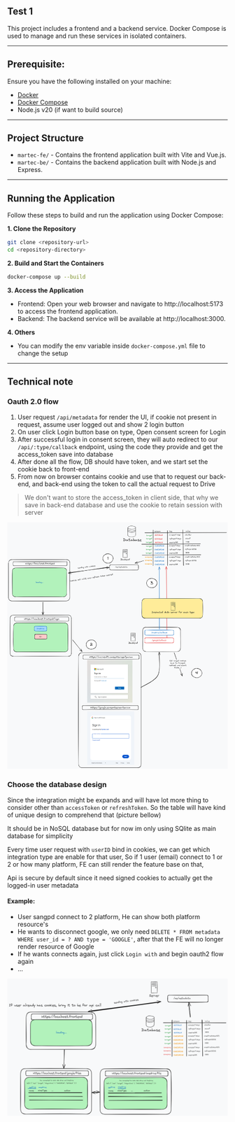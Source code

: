 ## Test 1

This project includes a frontend and a backend service. Docker Compose is used to manage and run these services in
isolated containers.
****

## Prerequisite:

Ensure you have the following installed on your machine:

- [Docker](https://docs.docker.com/get-docker/)
- [Docker Compose](https://docs.docker.com/compose/install/)
- Node.js v20 (if want to build source)

****

## Project Structure

- `martec-fe/` - Contains the frontend application built with Vite and Vue.js.
- `martec-be/` - Contains the backend application built with Node.js and Express.

****

## Running the Application

Follow these steps to build and run the application using Docker Compose:

**1. Clone the Repository**

   ```bash
   git clone <repository-url>
   cd <repository-directory>
   ```

**2. Build and Start the Containers**

   ```bash
   docker-compose up --build
   ```

**3. Access the Application**

* Frontend: Open your web browser and navigate to http://localhost:5173 to access the frontend application.
* Backend: The backend service will be available at http://localhost:3000.

**4. Others**

* You can modify the env variable inside `docker-compose.yml` file to change the setup

******

## Technical note

### Oauth 2.0 flow

1. User request `/api/metadata` for render the UI, if cookie not present in request, assume user logged out and show 2
   login button
2. On user click Login button base on type, Open consent screen for Login
3. After successful login in consent screen, they will auto redirect to our `/api/:type/callback` endpoint, using the
   code they provide and get the access_token save into database
4. After done all the flow, DB should have token, and we start set the cookie back to front-end
5. From now on browser contains cookie and use that to request our back-end, and back-end using the token to call the
   actual request to Drive

> We don't want to store the access_token in client side, that why we save in back-end database and use the cookie to
> retain session with server

![img.png](pic/oauthflow.png)

### Choose the database design

Since the integration might be expands and will have lot more thing to consider other than `accessToken`
or `refreshToken`.
So the table will have kind of unique design to comprehend that (picture bellow)

It should be in NoSQL database but for now im only using SQlite as main database for simplicity

Every time user request with `userID` bind in cookies, we can get which integration type are enable for that user,
So if 1 user (email) connect to 1 or 2 or how many platform, FE can still render the feature base on that,

Api is secure by default since it need signed cookies to actually get the logged-in user metadata

#### Example:

- User sangpd connect to 2 platform, He can show both platform resource's
- He wants to disconnect google, we only need `DELETE * FROM metadata WHERE user_id = ? AND type = 'GOOGLE'`, after that
  the FE will no longer render resource of Google
- If he wants connects again, just click `Login with` and begin oauth2 flow again
- ...

![img.png](pic/flow1.png)